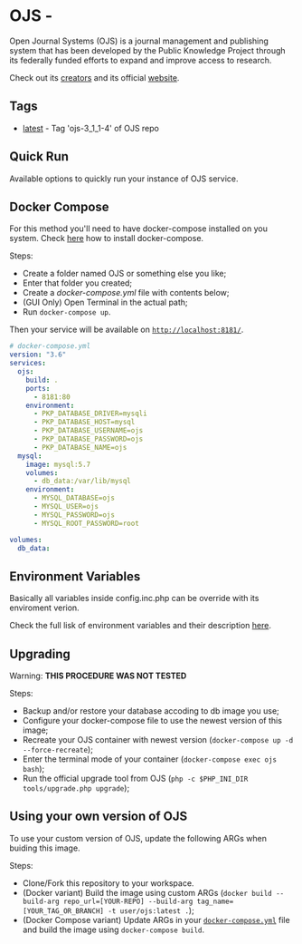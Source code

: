 # OJS - 
Open Journal Systems (OJS) is a journal management and publishing system that has been developed by the Public Knowledge Project through its federally funded efforts to expand and improve access to research.

Check out its [creators](https://pkp.sfu.ca) and its official [website](https://pkp.sfu.ca/ojs).

## Tags
- [latest](Dockerfile) - Tag 'ojs-3_1_1-4' of OJS repo

## Quick Run
Available options to quickly run your instance of OJS service.

## Docker Compose
For this method you'll need to have docker-compose installed on you system. Check [here](https://docs.docker.com/compose/install/) how to install docker-compose.

Steps:
- Create a folder named OJS or something else you like;
- Enter that folder you created;
- Create a *docker-compose.yml* file with contents below;
- (GUI Only) Open Terminal in the actual path;
- Run ```docker-compose up```.

Then your service will be available on [```http://localhost:8181/```](http://localhost:8181/).
```yml
# docker-compose.yml
version: "3.6"
services:
  ojs:
    build: .
    ports: 
      - 8181:80
    environment: 
      - PKP_DATABASE_DRIVER=mysqli
      - PKP_DATABASE_HOST=mysql
      - PKP_DATABASE_USERNAME=ojs
      - PKP_DATABASE_PASSWORD=ojs
      - PKP_DATABASE_NAME=ojs
  mysql:
    image: mysql:5.7
    volumes:
      - db_data:/var/lib/mysql
    environment: 
      - MYSQL_DATABASE=ojs
      - MYSQL_USER=ojs
      - MYSQL_PASSWORD=ojs
      - MYSQL_ROOT_PASSWORD=root

volumes: 
  db_data:
```

## Environment Variables

Basically all variables inside config.inc.php can be override with its enviroment verion.

Check the full lisk of environment variables and their description [here](ojs.config.env).

## Upgrading

Warning: **THIS PROCEDURE WAS NOT TESTED**

Steps:
- Backup and/or restore your database accoding to db image you use;
- Configure your docker-compose file to use the newest version of this image;
- Recreate your OJS container with newest version (```docker-compose up -d --force-recreate```);
- Enter the terminal mode of your container (```docker-compose exec ojs bash```);
- Run the official upgrade tool from OJS (```php -c $PHP_INI_DIR tools/upgrade.php upgrade```);

## Using your own version of OJS

To use your custom version of OJS, update the following ARGs when buiding this image.

Steps:
- Clone/Fork this repository to your workspace.
- (Docker variant) Build the image using custom ARGs (```docker build --build-arg repo_url=[YOUR-REPO] --build-arg tag_name=[YOUR_TAG_OR_BRANCH] -t user/ojs:latest .```);
- (Docker Compose variant) Update ARGs in your [```docker-compose.yml```](docker-compose.yml) file and build the image using ```docker-compose build```.